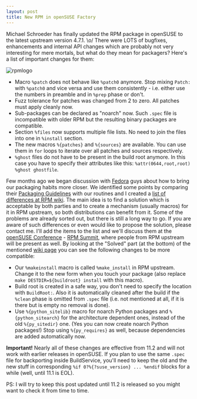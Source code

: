```yaml
---
layout: post
title: New RPM in openSUSE Factory
---
```


Michael Schroeder has finally updated the RPM package in openSUSE to the latest upstream version 4.7.1. \o/ There were LOTS of bugfixes, enhancements and internal API changes which are probably not very interesting for mere mortals, but what do they mean for packagers? Here's a list of important changes for them:

![rpmlogo](/assets/rpmlogo.png)

* Macro `%patch` does not behave like `%patch0` anymore. Stop mixing `Patch:` with `%patch0` and vice versa and use them consistently - i.e. either use the numbers in preamble and in `%prep` phase or don't.
* Fuzz tolerance for patches was changed from 2 to zero. All patches must apply cleanly now.
* Sub-packages can be declared as "noarch" now. Such `.spec` file is incompatible with older RPM but the resulting binary packages are compatible.
* Section `%files` now supports multiple file lists. No need to join the files into one in `%install` section.
* The new macros `%{patches}` and `%{sources}` are available. You can use them in `for` loops to iterate over all patches and sources respectively.
* `%ghost` files do not have to be present in the build root anymore. In this case you have to specify their attributes like this: `%attr(0644,root,root) %ghost ghostfile`.

Few months ago we began discussion with [Fedora](http://fedoraproject.org/) guys about how to bring our packaging habits more closer. We identified some points by comparing their [Packaging Guidelines](http://fedoraproject.org/wiki/Packaging/Guidelines) with our routines and I created a [list of differences at RPM wiki](http://rpm.org/wiki/Problems/Distributions). The main idea is to find a solution which is acceptable by both parties and to create a mechanism (usually macros) for it in RPM upstream, so both distributions can benefit from it. Some of the problems are already sorted out, but there is still a long way to go. If you are aware of such differences or even would like to propose the solution, please contact me. I'll add the items to the list and we'll discuss them at the [openSUSE Conference](http://conference.opensuse.org/schedule/) - [RPM Summit](http://en.opensuse.org/OpenSUSE_Conf_2009/RPM), where people from RPM upstream will be present as well. By looking at the "Solved" part (at the bottom) of the mentioned [wiki page](http://rpm.org/wiki/Problems/Distributions) you can see the following changes to be more compatible:

* Our `%makeinstall` macro is called `%make_install` in RPM upstream. Change it to the new form when you touch your package (also replace `make DESTDIR=${buildroot} install` with this macro).
* Build root is created in a safe way, you don't need to specify the location with `BuildRoot:`. Also it is automatically cleaned after the build if the `%clean` phase is omitted from `.spec` file (i.e. not mentioned at all, if it is there but is empty no removal is done).
* Use `%{python_sitelib}` macro for noarch Python packages and `%{python_sitearch}` for the architecture dependent ones, instead of the old `%{py_sitedir}` one. (Yes you can now create noarch Python packages!) Stop using `%{py_requires}` as well, because dependencies are added automatically now.

**Important!** Nearly all of these changes are effective from 11.2 and will not work with earlier releases in openSUSE. If you plan to use the same `.spec` file for backporting inside BuildService, you'll need to keep the old and the new stuff in corresponding `%if 0?%{?suse_version} ... %endif` blocks for a while (well, until 11.1 is EOL).

PS: I will try to keep this post updated until 11.2 is released so you might want to check it from time to time.
